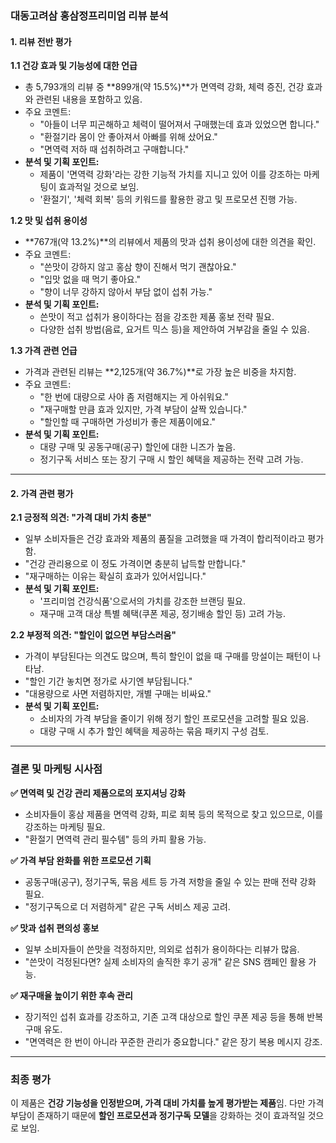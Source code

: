 ### 대동고려삼 홍삼정프리미엄 리뷰 분석

#### 1. 리뷰 전반 평가

**1.1 건강 효과 및 기능성에 대한 언급**
- 총 5,793개의 리뷰 중 **899개(약 15.5%)**가 면역력 강화, 체력 증진, 건강 효과와 관련된 내용을 포함하고 있음.
- 주요 코멘트:
  - "아들이 너무 피곤해하고 체력이 떨어져서 구매했는데 효과 있었으면 합니다."
  - "환절기라 몸이 안 좋아져서 아빠를 위해 샀어요."
  - "면역력 저하 때 섭취하려고 구매합니다."
- **분석 및 기획 포인트:**
  - 제품이 '면역력 강화'라는 강한 기능적 가치를 지니고 있어 이를 강조하는 마케팅이 효과적일 것으로 보임.
  - '환절기', '체력 회복' 등의 키워드를 활용한 광고 및 프로모션 진행 가능.

**1.2 맛 및 섭취 용이성**
- **767개(약 13.2%)**의 리뷰에서 제품의 맛과 섭취 용이성에 대한 의견을 확인.
- 주요 코멘트:
  - "쓴맛이 강하지 않고 홍삼 향이 진해서 먹기 괜찮아요."
  - "입맛 없을 때 먹기 좋아요."
  - "향이 너무 강하지 않아서 부담 없이 섭취 가능."
- **분석 및 기획 포인트:**
  - 쓴맛이 적고 섭취가 용이하다는 점을 강조한 제품 홍보 전략 필요.
  - 다양한 섭취 방법(음료, 요거트 믹스 등)을 제안하여 거부감을 줄일 수 있음.

**1.3 가격 관련 언급**
- 가격과 관련된 리뷰는 **2,125개(약 36.7%)**로 가장 높은 비중을 차지함.
- 주요 코멘트:
  - "한 번에 대량으로 사야 좀 저렴해지는 게 아쉬워요."
  - "재구매할 만큼 효과 있지만, 가격 부담이 살짝 있습니다."
  - "할인할 때 구매하면 가성비가 좋은 제품이에요."
- **분석 및 기획 포인트:**
  - 대량 구매 및 공동구매(공구) 할인에 대한 니즈가 높음.
  - 정기구독 서비스 또는 장기 구매 시 할인 혜택을 제공하는 전략 고려 가능.

---

#### 2. 가격 관련 평가

**2.1 긍정적 의견: "가격 대비 가치 충분"**
- 일부 소비자들은 건강 효과와 제품의 품질을 고려했을 때 가격이 합리적이라고 평가함.
- "건강 관리용으로 이 정도 가격이면 충분히 납득할 만합니다."
- "재구매하는 이유는 확실히 효과가 있어서입니다."
- **분석 및 기획 포인트:**
  - '프리미엄 건강식품'으로서의 가치를 강조한 브랜딩 필요.
  - 재구매 고객 대상 특별 혜택(쿠폰 제공, 정기배송 할인 등) 고려 가능.

**2.2 부정적 의견: "할인이 없으면 부담스러움"**
- 가격이 부담된다는 의견도 많으며, 특히 할인이 없을 때 구매를 망설이는 패턴이 나타남.
- "할인 기간 놓치면 정가로 사기엔 부담됩니다."
- "대용량으로 사면 저렴하지만, 개별 구매는 비싸요."
- **분석 및 기획 포인트:**
  - 소비자의 가격 부담을 줄이기 위해 정기 할인 프로모션을 고려할 필요 있음.
  - 대량 구매 시 추가 할인 혜택을 제공하는 묶음 패키지 구성 검토.

---

### 결론 및 마케팅 시사점

**✅ 면역력 및 건강 관리 제품으로의 포지셔닝 강화**
- 소비자들이 홍삼 제품을 면역력 강화, 피로 회복 등의 목적으로 찾고 있으므로, 이를 강조하는 마케팅 필요.
- "환절기 면역력 관리 필수템" 등의 카피 활용 가능.

**✅ 가격 부담 완화를 위한 프로모션 기획**
- 공동구매(공구), 정기구독, 묶음 세트 등 가격 저항을 줄일 수 있는 판매 전략 강화 필요.
- "정기구독으로 더 저렴하게" 같은 구독 서비스 제공 고려.

**✅ 맛과 섭취 편의성 홍보**
- 일부 소비자들이 쓴맛을 걱정하지만, 의외로 섭취가 용이하다는 리뷰가 많음.
- "쓴맛이 걱정된다면? 실제 소비자의 솔직한 후기 공개" 같은 SNS 캠페인 활용 가능.

**✅ 재구매율 높이기 위한 후속 관리**
- 장기적인 섭취 효과를 강조하고, 기존 고객 대상으로 할인 쿠폰 제공 등을 통해 반복 구매 유도.
- "면역력은 한 번이 아니라 꾸준한 관리가 중요합니다." 같은 장기 복용 메시지 강조.

---

### 최종 평가
이 제품은 **건강 기능성을 인정받으며, 가격 대비 가치를 높게 평가받는 제품**임. 다만 가격 부담이 존재하기 때문에 **할인 프로모션과 정기구독 모델**을 강화하는 것이 효과적일 것으로 보임.